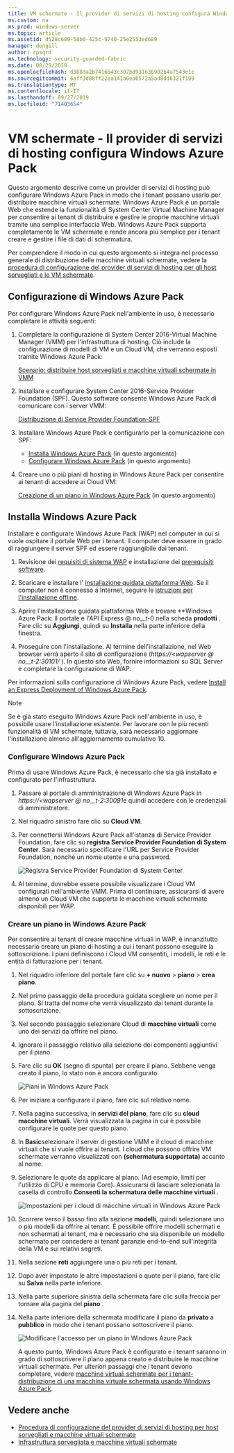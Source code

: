 ```yaml
---
title: VM schermate - Il provider di servizi di hosting configura Windows Azure Pack
ms.custom: na
ms.prod: windows-server
ms.topic: article
ms.assetid: d528c689-58b0-425c-9740-25e2553ed689
manager: dongill
author: rpsqrd
ms.technology: security-guarded-fabric
ms.date: 08/29/2018
ms.openlocfilehash: d388da2b7416543c307bd931636902b4a7543e1e
ms.sourcegitcommit: 6aff3d88ff22ea141a6ea6572a5ad8dd6321f199
ms.translationtype: MT
ms.contentlocale: it-IT
ms.lasthandoff: 09/27/2019
ms.locfileid: "71403654"
---
```

# <a name="shielded-vms---hosting-service-provider-sets-up-windows-azure-pack"></a>VM schermate - Il provider di servizi di hosting configura Windows Azure Pack

Questo argomento descrive come un provider di servizi di hosting può configurare Windows Azure Pack in modo che i tenant possano usarlo per distribuire macchine virtuali schermate. Windows Azure Pack è un portale Web che estende la funzionalità di System Center Virtual Machine Manager per consentire ai tenant di distribuire e gestire le proprie macchine virtuali tramite una semplice interfaccia Web. Windows Azure Pack supporta completamente le VM schermate e rende ancora più semplice per i tenant creare e gestire i file di dati di schermatura.

Per comprendere il modo in cui questo argomento si integra nel processo generale di distribuzione delle macchine virtuali schermate, vedere la [procedura di configurazione del provider di servizi di hosting per gli host sorvegliati e le VM schermate](guarded-fabric-configuration-scenarios-for-shielded-vms-overview.md).

## <a name="setting-up-windows-azure-pack"></a>Configurazione di Windows Azure Pack

Per configurare Windows Azure Pack nell'ambiente in uso, è necessario completare le attività seguenti:

1. Completare la configurazione di System Center 2016-Virtual Machine Manager (VMM) per l'infrastruttura di hosting. Ciò include la configurazione di modelli di VM e un Cloud VM, che verranno esposti tramite Windows Azure Pack:

    [Scenario: distribuire host sorvegliati e macchine virtuali schermate in VMM](https://technet.microsoft.com/system-center-docs/vmm/scenario/guarded-overview)

2. Installare e configurare System Center 2016-Service Provider Foundation (SPF). Questo software consente Windows Azure Pack di comunicare con i server VMM:

    [Distribuzione di Service Provider Foundation-SPF](https://technet.microsoft.com/system-center-docs/spf/deploy/deploy-spf)

3. Installare Windows Azure Pack e configurarlo per la comunicazione con SPF:

    - [Installa Windows Azure Pack](#install-windows-azure-pack) (in questo argomento)
    - [Configurare Windows Azure Pack](#configure-windows-azure-pack) (in questo argomento)

4. Creare uno o più piani di hosting in Windows Azure Pack per consentire ai tenant di accedere ai Cloud VM:

    [Creazione di un piano in Windows Azure Pack](#create-a-plan-in-windows-azure-pack) (in questo argomento)

## <a name="install-windows-azure-pack"></a>Installa Windows Azure Pack

Installare e configurare Windows Azure Pack (WAP) nel computer in cui si vuole ospitare il portale Web per i tenant. Il computer deve essere in grado di raggiungere il server SPF ed essere raggiungibile dai tenant.

1.  Revisione dei [requisiti di sistema WAP](https://technet.microsoft.com/library/dn296442.aspx) e installazione dei [prerequisiti software](https://technet.microsoft.com/library/dn469335.aspx).

2.  Scaricare e installare l' [installazione guidata piattaforma Web](https://www.microsoft.com/web/downloads/platform.aspx). Se il computer non è connesso a Internet, seguire le [istruzioni per l'installazione offline](http://www.iis.net/learn/install/web-platform-installer/web-platform-installer-v4-command-line-webpicmdexe-rtw-release).

3.  Aprire l'installazione guidata piattaforma Web e trovare **Windows Azure Pack: Il portale e l'API Express @ no__t-0 nella scheda **prodotti** . Fare clic su **Aggiungi**, quindi su **Installa** nella parte inferiore della finestra.

4.  Proseguire con l'installazione. Al termine dell'installazione, nel Web browser verrà aperto il sito di configurazione (*https://&lt;wapserver @ no__t-2:30101/* ). In questo sito Web, fornire informazioni su SQL Server e completare la configurazione di WAP.

Per informazioni sulla configurazione di Windows Azure Pack, vedere [Install an Express Deployment of Windows Azure Pack](https://technet.microsoft.com/dn296439.aspx).

> [!NOTE]
> Se è già stato eseguito Windows Azure Pack nell'ambiente in uso, è possibile usare l'installazione esistente. Per lavorare con le più recenti funzionalità di VM schermate, tuttavia, sarà necessario aggiornare l'installazione almeno all'aggiornamento cumulativo 10.

### <a name="configure-windows-azure-pack"></a>Configurare Windows Azure Pack

Prima di usare Windows Azure Pack, è necessario che sia già installato e configurato per l'infrastruttura.

1.  Passare al portale di amministrazione di Windows Azure Pack in *https://&lt;wapserver @ no__t-2:30091*e quindi accedere con le credenziali di amministratore.

2.  Nel riquadro sinistro fare clic su **Cloud VM**.

3.  Per connettersi Windows Azure Pack all'istanza di Service Provider Foundation, fare clic su **registra Service Provider Foundation di System Center**. Sarà necessario specificare l'URL per Service Provider Foundation, nonché un nome utente e una password.

    ![Registra Service Provider Foundation di System Center](../media/Guarded-Fabric-Shielded-VM/guarded-host-azure-pack-01-register-spf.png)

4.  Al termine, dovrebbe essere possibile visualizzare i Cloud VM configurati nell'ambiente VMM. Prima di continuare, assicurarsi di avere almeno un Cloud VM che supporta le macchine virtuali schermate disponibili per WAP.

### <a name="create-a-plan-in-windows-azure-pack"></a>Creare un piano in Windows Azure Pack

Per consentire ai tenant di creare macchine virtuali in WAP, è innanzitutto necessario creare un piano di hosting a cui i tenant possono eseguire la sottoscrizione. I piani definiscono i Cloud VM consentiti, i modelli, le reti e le entità di fatturazione per i tenant.

1. Nel riquadro inferiore del portale fare clic su **+ nuovo** &gt; **piano** &gt; **crea piano**.

2. Nel primo passaggio della procedura guidata scegliere un nome per il piano. Si tratta del nome che verrà visualizzato dai tenant durante la sottoscrizione.

3. Nel secondo passaggio selezionare Cloud di **macchine virtuali** come uno dei servizi da offrire nel piano.

4. Ignorare il passaggio relativo alla selezione dei componenti aggiuntivi per il piano.

5. Fare clic su **OK** (segno di spunta) per creare il piano. Sebbene venga creato il piano, lo stato non è ancora configurato.

   ![Piani in Windows Azure Pack](../media/Guarded-Fabric-Shielded-VM/guarded-host-azure-pack-02-create-plan.png)

6. Per iniziare a configurare il piano, fare clic sul relativo nome.

7. Nella pagina successiva, in **servizi del piano**, fare clic su **cloud macchine virtuali**. Verrà visualizzata la pagina in cui è possibile configurare le quote per questo piano.

8. In **Basic**selezionare il server di gestione VMM e il cloud di macchine virtuali che si vuole offrire ai tenant. I cloud che possono offrire VM schermate verranno visualizzati con **(schermatura supportata)** accanto al nome.

9. Selezionare le quote da applicare al piano. (Ad esempio, limiti per l'utilizzo di CPU e memoria Core). Assicurarsi di lasciare selezionata la casella di controllo **Consenti la schermatura delle macchine virtuali** .

   ![Impostazioni per i cloud di macchine virtuali in Windows Azure Pack](../media/Guarded-Fabric-Shielded-VM/guarded-host-azure-pack-03-virtual-machine-clouds.png)
    
10. Scorrere verso il basso fino alla sezione **modelli**, quindi selezionare uno o più modelli da offrire ai tenant. È possibile offrire modelli schermati e non schermati ai tenant, ma è necessario che sia disponibile un modello schermato per concedere ai tenant garanzie end-to-end sull'integrità della VM e sui relativi segreti.

11. Nella sezione **reti** aggiungere una o più reti per i tenant.

12. Dopo aver impostato le altre impostazioni o quote per il piano, fare clic su **Salva** nella parte inferiore.

13. Nella parte superiore sinistra della schermata fare clic sulla freccia per tornare alla pagina del **piano** .

14. Nella parte inferiore della schermata modificare il piano da **privato** a **pubblico** in modo che i tenant possano sottoscrivere il piano.

    ![Modificare l'accesso per un piano in Windows Azure Pack](../media/Guarded-Fabric-Shielded-VM/guarded-host-azure-pack-04-change-access.png)

    A questo punto, Windows Azure Pack è configurato e i tenant saranno in grado di sottoscrivere il piano appena creato e distribuire le macchine virtuali schermate. Per ulteriori passaggi che i tenant devono completare, vedere [macchine virtuali schermate per i tenant-distribuzione di una macchina virtuale schermata usando Windows Azure Pack](guarded-fabric-shielded-vm-windows-azure-pack.md).

## <a name="see-also"></a>Vedere anche

- [Procedura di configurazione del provider di servizi di hosting per host sorvegliati e macchine virtuali schermate](guarded-fabric-configuration-scenarios-for-shielded-vms-overview.md)
- [Infrastruttura sorvegliata e macchine virtuali schermate](guarded-fabric-and-shielded-vms-top-node.md)
